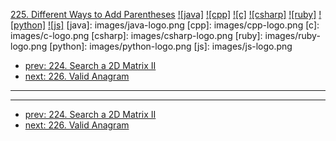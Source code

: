 [225. Different Ways to Add Parentheses](https://leetcode.com/problems/different-ways-to-add-parentheses/)
[![java]](https://github.com/leetcode-study-group/leetcode-java-solutions/blob/master/225-different-ways-to-add-parentheses.md)
[![cpp]](https://github.com/leetcode-study-group/leetcode-cpp-solutions/blob/master/225-different-ways-to-add-parentheses.md)
[![c]](https://github.com/leetcode-study-group/leetcode-c-solutions/blob/master/225-different-ways-to-add-parentheses.md)
[![csharp]](https://github.com/leetcode-study-group/leetcode-csharp-solutions/blob/master/225-different-ways-to-add-parentheses.md)
[![ruby]](https://github.com/leetcode-study-group/leetcode-ruby-solutions/blob/master/225-different-ways-to-add-parentheses.md)
[![python]](https://github.com/leetcode-study-group/leetcode-python-solutions/blob/master/225-different-ways-to-add-parentheses.md)
[![js]](https://github.com/leetcode-study-group/leetcode-js-solutions/blob/master/225-different-ways-to-add-parentheses.md)
[java]: images/java-logo.png
[cpp]: images/cpp-logo.png
[c]: images/c-logo.png
[csharp]: images/csharp-logo.png
[ruby]: images/ruby-logo.png
[python]: images/python-logo.png
[js]: images/js-logo.png

- [prev: 224. Search a 2D Matrix II](224-search-a-2d-matrix-ii.md)
- [next: 226. Valid Anagram](226-valid-anagram.md)

---


---

- [prev: 224. Search a 2D Matrix II](224-search-a-2d-matrix-ii.md)
- [next: 226. Valid Anagram](226-valid-anagram.md)
